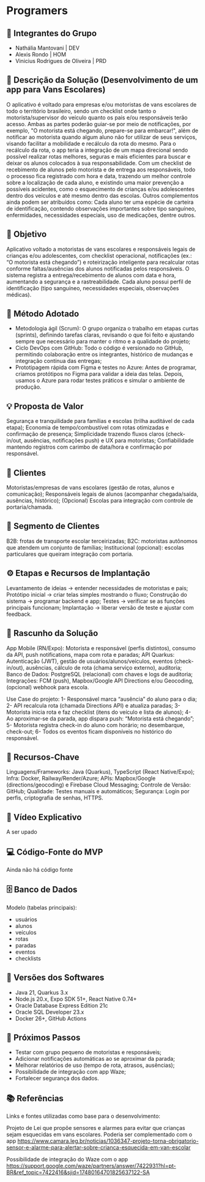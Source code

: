 # Programers

## 👥 Integrantes do Grupo
- Nathália Mantovani | DEV
- Alexis Rondo | HOM 
- Vinicius Rodrigues de Oliveira | PRD

## 📝 Descrição da Solução (Desenvolvimento de um app para Vans Escolares)
O aplicativo é voltado para empresas e/ou motoristas de vans escolares de todo o território brasileiro, sendo um checklist onde tanto o motorista/supervisor do veículo quanto os pais e/ou responsáveis terão acesso. Ambas as partes poderão guiar-se por meio de notificações, por exemplo, "O motorista está chegando, prepare-se para embarcar!", além de notificar ao motorista quando algum aluno não for utilizar de seus serviços, visando facilitar a mobilidade e recálculo da rota do mesmo. Para o recálculo da rota, o app teria a integração de um mapa direcional sendo possível realizar rotas melhores, seguras e mais eficientes para buscar e deixar os alunos colocados à sua responsabilidade.
Com um checklist de recebimento de alunos pelo motorista e de entrega aos responsáveis, todo o processo fica registrado com hora e data, trazendo um melhor controle sobre a localização de cada aluno, e existindo uma maior prevenção a possíveis acidentes, como o esquecimento de crianças e/ou adolescentes dentro dos veículos e até mesmo dentro das escolas. Outros complementos ainda podem ser atribuídos como: Cada aluno ter uma espécie de carteira de identificação, contendo observações importantes sobre tipo sanguíneo, enfermidades, necessidades especiais, uso de medicações, dentre outros.

## 🎯 Objetivo
Aplicativo voltado a motoristas de vans escolares e responsáveis legais de crianças e/ou adolescentes, com checklist operacional, notificações (ex.: “O motorista está chegando”) e roteirização inteligente para recalcular rotas conforme faltas/ausências dos alunos notificadas pelos responsáveis. O sistema registra a entrega/recebimento de alunos com data e hora, aumentando a segurança e a rastreabilidade. Cada aluno possui perfil de identificação (tipo sanguíneo, necessidades especiais, observações médicas).

## 🧭 Método Adotado
- Metodologia ágil (Scrum): O grupo organiza o trabalho em etapas curtas (sprints), definindo tarefas claras, revisando o que foi feito e ajustando sempre que necessário para manter o ritmo e a qualidade do projeto;
- Ciclo DevOps com GitHub: Todo o código é versionado no GitHub, permitindo colaboração entre os integrantes, histórico de mudanças e integração contínua das entregas;
- Prototipagem rápida com Figma e testes no Azure: Antes de programar, criamos protótipos no Figma para validar a ideia das telas. Depois, usamos o Azure para rodar testes práticos e simular o ambiente de produção.

## 💡 Proposta de Valor
Segurança e tranquilidade para famílias e escolas (trilha auditável de cada etapa);
Economia de tempo/combustível com rotas otimizadas e confirmação de presença;
Simplicidade trazendo fluxos claros (check-in/out, ausências, notificações push) e UX para motoristas;
Confiabilidade mantendo registros com carimbo de data/hora e confirmação por responsável.

## 👤 Clientes
Motoristas/empresas de vans escolares (gestão de rotas, alunos e comunicação);
Responsáveis legais de alunos (acompanhar chegada/saída, ausências, histórico); 
(Opcional) Escolas para integração com controle de portaria/chamada.

## 🧩 Segmento de Clientes
B2B: frotas de transporte escolar terceirizadas;
B2C: motoristas autônomos que atendem um conjunto de famílias;
Institucional (opcional): escolas particulares que queiram integração com portaria.

## ⚙️ Etapas e Recursos de Implantação
Levantamento de ideias → entender necessidades de motoristas e pais;
Protótipo inicial → criar telas simples mostrando o fluxo;
Construção do sistema → programar backend e app;
Testes → verificar se as funções principais funcionam;
Implantação → liberar versão de teste e ajustar com feedback.

## 🧱 Rascunho da Solução
App Mobile (RN/Expo): Motorista e responsável (perfis distintos), consumo da API, push notifications, mapa com rota e paradas;
API Quarkus: Autenticação (JWT), gestão de usuários/alunos/veículos, eventos (check-in/out), ausências, cálculo de rota (chama serviço externo), auditoria;
Banco de Dados: PostgreSQL (relacional) com chaves e logs de auditoria;
Integrações: FCM (push), Mapbox/Google API Directions e/ou Geocoding, (opcional) webhook para escola.

Use Case do projeto:
1- Responsável marca “ausência” do aluno para o dia;
2- API recalcula rota (chamada Directions API) e atualiza paradas;
3- Motorista inicia rota e faz checklist (itens do veículo e lista de alunos);
4- Ao aproximar-se da parada, app dispara push: “Motorista está chegando”;
5- Motorista registra check-in do aluno com horário; no desembarque, check-out;
6- Todos os eventos ficam disponíveis no histórico do responsável.

## 🔑 Recursos-Chave
Linguagens/Frameworks: Java (Quarkus), TypeScript (React Native/Expo);
Infra: Docker, Railway/Render/Azure;
APIs: Mapbox/Google (directions/geocoding) e Firebase Cloud Messaging;
Controle de Versão: GitHub;
Qualidade: Testes manuais e automáticos;
Segurança: Login por perfis, criptografia de senhas, HTTPS.

## 🎥 Vídeo Explicativo
A ser upado

## 💻 Código-Fonte do MVP
Ainda não há código fonte

## 🗄️ Banco de Dados
Modelo (tabelas principais):
- usuários
- alunos
- veículos
- rotas
- paradas
- eventos
- checklists

## 🧮 Versões dos Softwares
- Java 21, Quarkus 3.x
- Node.js 20.x, Expo SDK 51+, React Native 0.74+
- Oracle Database Express Edition 21c
- Oracle SQL Developer 23.x
- Docker 26+, GitHub Actions

## 🚀 Próximos Passos
- Testar com grupo pequeno de motoristas e responsáveis;
- Adicionar notificações automáticas ao se aproximar da parada;
- Melhorar relatórios de uso (tempo de rota, atrasos, ausências);
- Possibilidade de integração com app Waze;
- Fortalecer segurança dos dados.

## 📚 Referências
Links e fontes utilizadas como base para o desenvolvimento:

Projeto de Lei que propõe sensores e alarmes para evitar que crianças sejam esquecidas em vans escolares. Poderia ser complementado com o app
https://www.camara.leg.br/noticias/1036347-projeto-torna-obrigatorio-sensor-e-alarme-para-alertar-sobre-crianca-esquecida-em-van-escolar

Possibilidade de integração do Waze com o app
https://support.google.com/waze/partners/answer/7422931?hl=pt-BR&ref_topic=7422416&sjid=17480164701825637122-SA


